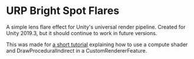 # URP Bright Spot Flares
A simple lens flare effect for Unity's universal render pipeline. Created for Unity 2019.3, but it should continue to work in future versions.

This was made for [a short tutorial](https://samdriver.xyz/articles/brightSpots.htm) explaining how to use a compute shader and DrawProceduralIndirect in a CustomRendererFeature.
